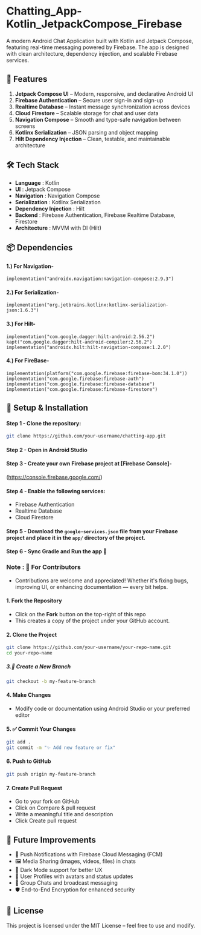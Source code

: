 # **Chatting_App-Kotlin_JetpackCompose_Firebase**
A modern Android Chat Application built with Kotlin and Jetpack Compose, featuring real-time messaging powered by Firebase. The app is designed with clean architecture, dependency injection, and scalable Firebase services.

## 🚀 **Features**

1) **Jetpack Compose UI** – Modern, responsive, and declarative Android UI
2) **Firebase Authentication** – Secure user sign-in and sign-up
3) **Realtime Database** – Instant message synchronization across devices
4) **Cloud Firestore** – Scalable storage for chat and user data
5) **Navigation Compose** – Smooth and type-safe navigation between screens
6) **Kotlinx Serialization** – JSON parsing and object mapping
7) **Hilt Dependency Injection** – Clean, testable, and maintainable architecture

## 🛠️ **Tech Stack**

- **Language** : Kotlin
- **UI** : Jetpack Compose
- **Navigation** : Navigation Compose
- **Serialization** : Kotlinx Serialization
- **Dependency Injection** : Hilt
- **Backend** : Firebase Authentication, Firebase Realtime Database, Firestore
- **Architecture** : MVVM with DI (Hilt)

## 📦 **Dependencies**
#### 1.) For Navigation- 
```**build.gradle**
implementation("androidx.navigation:navigation-compose:2.9.3")
```
#### 2.) For Serialization- 
```**build.gradle**
implementation("org.jetbrains.kotlinx:kotlinx-serialization-json:1.6.3")
```

#### 3.) For Hilt-
```**build.gradle**
implementation("com.google.dagger:hilt-android:2.56.2")
kapt("com.google.dagger:hilt-android-compiler:2.56.2")
implementation("androidx.hilt:hilt-navigation-compose:1.2.0")
```
#### 4.) For FireBase- 
```**build.gradle**
implementation(platform("com.google.firebase:firebase-bom:34.1.0"))
implementation("com.google.firebase:firebase-auth")
implementation("com.google.firebase:firebase-database")
implementation("com.google.firebase:firebase-firestore")
```

## 🔧 Setup & Installation
#### **Step 1** - Clone the repository:
```bash
git clone https://github.com/your-username/chatting-app.git
```

#### **Step 2** - Open in Android Studio

#### **Step 3** - Create your own Firebase project at [Firebase Console]-
(https://console.firebase.google.com/)

#### **Step 4** - Enable the following services:
   - Firebase Authentication
   - Realtime Database
   - Cloud Firestore

#### **Step 5** - Download the `google-services.json` file from your Firebase project and place it in the `app/` directory of the project.

#### **Step 6** - Sync Gradle and Run the app 🚀

### **Note** : 🤝 For Contributors
- Contributions are welcome and appreciated! Whether it's fixing bugs, improving UI, or enhancing documentation — every bit helps.

#### 1. **Fork the Repository**
   - Click on the **Fork** button on the top-right of this repo
   - This creates a copy of the project under your GitHub account.
     
#### 2. **Clone the Project**
```bash
git clone https://github.com/your-username/your-repo-name.git
cd your-repo-name
```
##### 3.🔁 **Create a New Branch**

```bash
git checkout -b my-feature-branch
```
#### 4. **Make Changes**
- Modify code or documentation using Android Studio or your preferred editor

#### 5. ✅ **Commit Your Changes**
```bash
git add .
git commit -m "✨ Add new feature or fix"
```
#### 6. **Push to GitHub**
```bash
git push origin my-feature-branch
```
#### 7. **Create Pull Request**
- Go to your fork on GitHub
- Click on Compare & pull request
- Write a meaningful title and description
- Click Create pull request

## 🌟 **Future Improvements**

- 🔔 Push Notifications with Firebase Cloud Messaging (FCM)
- 🖼 Media Sharing (images, videos, files) in chats
- 🌙 Dark Mode support for better UX
- 👤 User Profiles with avatars and status updates
- 📱 Group Chats and broadcast messaging
- 🛡 End-to-End Encryption for enhanced security


## 📜 **License**
This project is licensed under the MIT License – feel free to use and modify.
